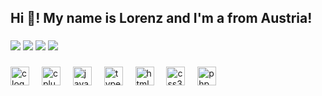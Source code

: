 <h2 align="left">Hi 👋! My name is Lorenz and I'm a from Austria!</h2>

###
![](https://raw.githubusercontent.com/lrenti/stats/master/generated/overview.svg#gh-dark-mode-only)
![](https://raw.githubusercontent.com/lrenti/stats/master/generated/overview.svg#gh-light-mode-only)
![](https://raw.githubusercontent.com/lrenti/stats/master/generated/languages.svg#gh-dark-mode-only)
![](https://raw.githubusercontent.com/lrenti/stats/master/generated/languages.svg#gh-light-mode-only)

###

<div align="start">
  <img src="https://cdn.jsdelivr.net/gh/devicons/devicon/icons/c/c-original.svg" height="30" alt="c logo"  />
  <img width="12" />
  <img src="https://cdn.jsdelivr.net/gh/devicons/devicon/icons/cplusplus/cplusplus-original.svg" height="30" alt="cplusplus logo"  />
  <img width="12" />
  <img src="https://cdn.jsdelivr.net/gh/devicons/devicon/icons/javascript/javascript-original.svg" height="30" alt="javascript logo"  />
  <img width="12" />
  <img src="https://cdn.jsdelivr.net/gh/devicons/devicon/icons/typescript/typescript-original.svg" height="30" alt="typescript logo"  />
  <img width="12" />
  <img src="https://cdn.jsdelivr.net/gh/devicons/devicon/icons/html5/html5-original.svg" height="30" alt="html5 logo"  />
  <img width="12" />
  <img src="https://cdn.jsdelivr.net/gh/devicons/devicon/icons/css3/css3-original.svg" height="30" alt="css3 logo"  />
  <img width="12" />
  <img src="https://cdn.jsdelivr.net/gh/devicons/devicon/icons/php/php-original.svg" height="30" alt="php logo"  />
</div>

###

<div align="center">
</div>

###
